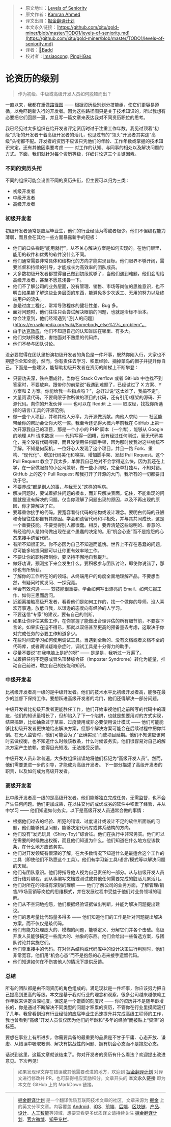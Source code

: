 > * 原文地址：[Levels of Seniority](https://roadmap.sh/guides/levels-of-seniority)
> * 原文作者：[Kamran Ahmed](https://twitter.com/kamranahmedse)
> * 译文出自：[掘金翻译计划](https://github.com/xitu/gold-miner)
> * 本文永久链接：[https://github.com/xitu/gold-miner/blob/master/TODO1/levels-of-seniority.md](https://github.com/xitu/gold-miner/blob/master/TODO1/levels-of-seniority.md)
> * 译者：[👊Badd](https://juejin.im/user/5b0f6d4b6fb9a009e405dda1)
> * 校对者：[Imsiaocong](https://github.com/Imsiaocong), [PingHGao](https://github.com/PingHGao)

# 论资历的级别

> 作为初级、中级或高级开发人员如何脱颖而出？

一直以来，我都在重做[路径图](https://roadmap.sh) —— 根据资历级别划分技能组，使它们更容易遵循，以免吓跑新入行的开发者。因为这些路径图只是关于技术知识的，所以我想有必要把它们回顾一遍，并且写一篇文章来表达我对不同资历职位的思考。

我已经见过太多组织在给开发者评定资历时过于注重工作年数。我见过顶着“初级”头衔的开发者干着高级开发者的活儿，也见过有的“领头”开发者其实连“高级”头衔都不配。开发者的资历不应该只凭他们的年龄、工作年数或掌握的技术知识来定。还有其他因素要考虑 —— 对工作的认知、与同事的相处以及解决问题的方式。下面，我们就针对每个资历等级，详细讨论这三个关键因素。

### 不同的资历头衔

不同的组织可能会设置不同的资历头衔，但主要可以归为三类：

* 初级开发者
* 中级开发者
* 高级开发者

### 初级开发者

初级开发者通常是应届毕业生，他们的行业经验为零或者极少。他们不但编程能力薄弱，而且会在其他一些方面暴露新手的短板：

* 他们的口头禅是“能用就行”，从不关心解决方案是如何实现的。在他们眼里，能用的软件和优秀的软件没什么不同。
* 他们通常需要非常具体和结构化的方向才能实现目标。他们眼界不够开阔，需要监督和持续的引导，才能成长为高效率的团队成员。
* 大多数初级开发者都觉得自己做到初级就够了，当他们遇到难题，他们会甩给高级开发者，甚至不愿意浅尝一下。
* 他们不了解公司的业务层面，没有管理、销售、市场等岗位的思维意识，也不明白如果能了解这些业务层面的东西，能避免多少次返工、无用的努力以及终端用户的流失。
* 总是过度工程化，常常导致程序的健壮性差、Bug 多。
* 面对问题时，他们往往只会尝试解决眼前的问题，也就是治标不治本。
* 你会注意到，他们经常遇到“[别人的问题](https://en.wikipedia.org/wiki/Somebody_else%27s_problem”。
* 由于[达克效应](https://en.wikipedia.org/wiki/Dunning%E2%80%93Kruger_effect)，他们不知道自己的认知盲区在哪里、有多大。
* 他们欠缺积极性，害怕面对不熟悉的代码库。
* 他们不参与团队讨论。

没必要觉得在团队里扮演初级开发者的角色是一件坏事，既然你刚入行，大家也不期望你全知全能，然而，你有责任去学习、积累经验、摘掉菜鸟的帽子并提升你自己。下面是一些建议，能帮助初级开发者在资历的阶梯上不断攀登：

* 只要功夫深，铁杵磨成针。当你在 Stack Overflow 或者 GitHub 中也找不到答案时，不要放弃。跟带你的前辈说“我遇到难题了，已经试过了 X 方案、Y 方案和 Z 方案。你能给我一些指点吗？”，总好过说“这太难了，我搞不定”。
* 大量阅读代码，不要局限于你所做的项目的代码，还有引用/框架的源码、开源代码。向你的开发伙伴 —— 也可以在 Reddit 上 —— 取取经，找找你所选择的语言/工具的开源范例。
* 做一些个人项目，并和其他人分享，为开源做贡献。向他人求助 —— 社区能带给你的帮助会让你大吃一惊。我至今还记得大概六年前我在 GitHub 上第一次开源我自己的项目，那是一个小小的 PHP 脚本（一个库），能够从 Google 的地理 API 请求数据 —— 代码写得一团糟，没有经过任何测试，毫无代码美化，完全没有代码嗅探，而且没使用任何脚手架，因为那时候我对这些统统不了解。不知是何契机，一位好心人发现了这个项目，并且一路 Fork、重构、“现代化”、增加代码美化和嗅探、增加脚手架、发起 Pull Request。这个 Pull Request 教会了我太多，单靠我自己绝对不会学得这么快，因为我还在上学，在一家做服务的小公司兼职，做一些小网站，完全单打独斗，不知对错。GitHub 上的这个 Pull Request 帮我打开了开源的大门，我所有的一切都要归功于它。
* 不要养成[“都是别人的事，与我无关”](https://en.wikipedia.org/wiki/Somebody_else%27s_problem)这样的毛病。
* 解决问题时，要试着抓住问题的根本，而非只解决表面。记住，不能重现的问题就是没有解决的问题。仅当你理解了问题出现的原因，以及不再出现的原因，你才算解决了它。
* 要尊重你接手的代码。要宽容看待代码的结构或设计理念。要明白代码的丑陋和奇怪往往都自有其原因。学会和遗留代码和平相处，并与其共同成长，这是一个重要技能。不要觉得别人都很蠢。相反，要弄清楚这些聪明的、善意的、有经验的人是如何做出现在这个愚蠢的决定的。用“机会心态”而不是抱怨的心态来接手遗留代码。
* 有所不知很正常。你不必因为自己不知道而羞愧。世界上不存在愚蠢的问题，尽可能多地提问题可以让你更有效率地工作。
* 不要让你的职称限制你，要坚持不懈地自我提升。
* 做好功课，预测接下来会发生什么。要积极参与团队讨论，即使你说错了，那你也有所斩获。
* 了解你的工作所在的的领域。从终端用户的角度全面地理解产品。不要想当然，有疑问时就发问、一探究竟。
* 学会有效沟通 —— 软技能很重要。学会如何写出漂亮的 Email、如何汇报工作、如何三思而后问。
* 近距离接触高级开发者，看看他们是如何工作的，找一个做你的导师。没人喜欢万事通。放低自我，以谦逊的态度向有经验的人学习。
* 不要迷信“专家”的建议，要有自己的判断。
* 如果让你评估某些工作，在你掌握了能做出合理评估的所有细节前，不要妄下言论。如果实在迫不得已，那就以双倍甚至更高的预备量去考虑，这取决于你对完成任务的必要工作知道多少。
* 花些时间去学习如何使用调试工具。当遇到全新的、没有文档或者文档不全的代码库，或者调试疑难杂症时，调试工具是十分得力的助手。
* 尽量不要说“在我电脑上是好的呀” —— 是是是，我听过一万遍了。
* 试着把任何不足感或冒名顶替综合征（Imposter Syndrome）转化为能量，推动自己前进，增加自己的技能和知识。

### 中级开发者

比初级开发者高一级的是中级开发者。他们的技术水平比初级开发者高，能够在最少的监督下保持工作。要想跃进高级开发者的龙门，他们还得解决一部分问题。

中级开发者比初级开发者更能胜任工作，他们开始审视他们之前所写的代码中的瑕疵，他们的知识量增长了，但却陷入了下一个陷阱，也就是想要用对的方式实现，结果搞砸，比如抽象过于草率、过度使用或非必要使用设计模式 —— 他们可能能够比初级开发者更快地给出解决方案，但那个解决方案可能会在后续过程中把你绊倒。在无人监管时，他们可能会为了“正确实现”而使项目延期。他们不知道应该何时去做权衡，也不知道什么时候该教条，什么时候该务实。他们很容易对自己的解决方案产生依赖，变得目光短浅，无法接受反馈。

中级开发人员非常普遍，大多数组织错误地将他们标记为“高级开发人员”。然而，他们需要更进一步的引导，才能成为高级开发者。 下一部分描述了高级开发者的职责，以及如何成为高级开发者。

### 高级开发者

比中级开发者高一级的是高级开发者。他们能够独立完成任务，无需监督，也不会产生任何问题。他们更加成熟，在以往交付的或优或劣的软件中积累了经验，并从中学习 —— 他们知道如何务实。以下是高级开发人员通常会做的事情：

* 根据他们过去的经验、所犯的错误、过度设计或设计不足的软件所面临的问题，他们能够预见问题，能够决定代码库或体系结构的方向。
* 他们没有“发光玩具（Shiny-Toy）”综合征。他们在执行中非常务实。他们可以在需要的时候做出权衡，而且他们知道为什么。他们知道在什么地方应该教条，在什么地方应该务实。
* 他们对开发领域有很深的了解，在大多数情况下知道什么是最适合这个工作的工具（即使他们不熟悉这个工具）。他们有学习新工具/语言/模式等以解决问题的天赋。
* 他们有团队意识。他们将指导他人视为自己责任的一部分。从与初级开发人员进行结对编程，到从事编写文档或测试或其他任何需要完成的脏活儿累活儿。
* 他们对所在的领域有深刻的理解 —— 他们了解公司的业务方面，了解管理/销售/市场营销等岗位的思维模式，并在发展过程中受益于他们对业务领域的理解。
* 他们从不空洞地抱怨，他们根据经验证据做出判断，并能为解决问题提出建议。
* 他们的思考量比代码量多得多 —— 他们知道他们的工作是针对问题提出解决方案，而不仅仅是敲代码。
* 他们有能力处理庞大的、模糊的问题，能够定义、分解它们并各个击破。高级开发人员能够搞定一些庞大的、抽象的东西。他们会给出一些备选方案，与团队讨论并实施它们。
* 他们尊重接手的代码。在对体系结构或代码库中的设计决策进行判别时，他们非常宽容。他们用“机会心态”而不是抱怨的心态来接手遗留代码。
* 他们知道如何在不伤害他人的情况下提供反馈。

### 总结

所有的团队都是由不同资历的角色组成的。满足现状是一件坏事，你应该努力把自己提高到更高的等级。本文是基于我对行业的理念和观察，很多公司越来越依赖工作年数来评定资深程度，但这是一个蹩脚的刻度尺 —— 你的资历并不是随年龄增长的，你是通过不断解决不同类型的问题才积累的资历，不管你在行业里摸爬滚打了几年。我曾看到没有行业经验的应届毕业生迅速提升并完成高级工程师的工作，我也曾看到“高级”开发人员仅仅因为他们的年龄和“多年的经验”而被贴上“资深”的标签。

要想在事业上有所进步，你需要具备的最重要的品质是不甘于平庸、心态开放、谦虚、从错误中吸取教训、解决有挑战性的问题、拥有机会心态而不是抱怨心态。

话说到这里，这篇文章就该结束了。你对开发者的资历有什么看法？欢迎提出改进意见。下次再见!

> 如果发现译文存在错误或其他需要改进的地方，欢迎到 [掘金翻译计划](https://github.com/xitu/gold-miner) 对译文进行修改并 PR，也可获得相应奖励积分。文章开头的 **本文永久链接** 即为本文在 GitHub 上的 MarkDown 链接。

---

> [掘金翻译计划](https://github.com/xitu/gold-miner) 是一个翻译优质互联网技术文章的社区，文章来源为 [掘金](https://juejin.im) 上的英文分享文章。内容覆盖 [Android](https://github.com/xitu/gold-miner#android)、[iOS](https://github.com/xitu/gold-miner#ios)、[前端](https://github.com/xitu/gold-miner#前端)、[后端](https://github.com/xitu/gold-miner#后端)、[区块链](https://github.com/xitu/gold-miner#区块链)、[产品](https://github.com/xitu/gold-miner#产品)、[设计](https://github.com/xitu/gold-miner#设计)、[人工智能](https://github.com/xitu/gold-miner#人工智能)等领域，想要查看更多优质译文请持续关注 [掘金翻译计划](https://github.com/xitu/gold-miner)、[官方微博](http://weibo.com/juejinfanyi)、[知乎专栏](https://zhuanlan.zhihu.com/juejinfanyi)。

